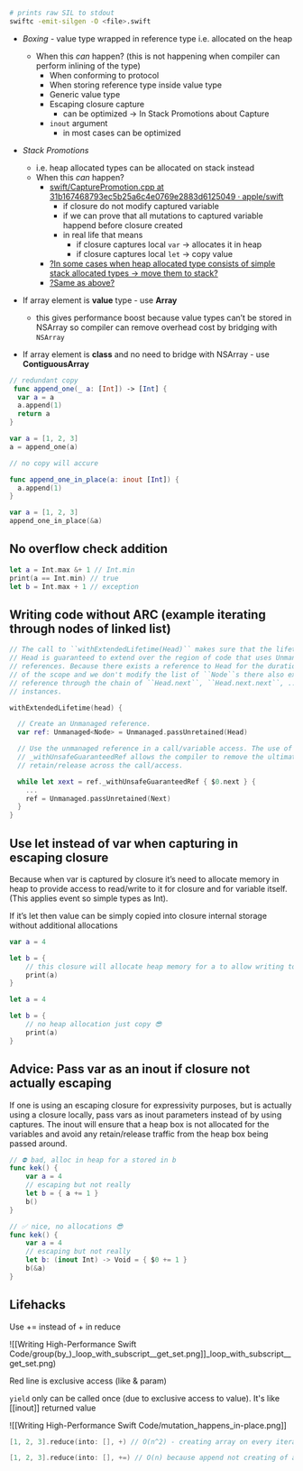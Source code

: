 ```sh
# prints raw SIL to stdout
swiftc -emit-silgen -O <file>.swift
```
- *Boxing* - value type wrapped in reference type i.e. allocated on the heap
	- When this *can* happen? (this is not happening when compiler can perform inlining of the type)
		- When conforming to protocol
		- When storing reference type inside value type
		- Generic value type
		- Escaping closure capture
			- can be optimized -> In Stack Promotions about Capture
		- `inout` argument
			- in most cases can be optimized 
- *Stack Promotions*
	- i.e. heap allocated types can be allocated on stack instead
	- When this *can* happen?
		- [swift/CapturePromotion.cpp at 31b167468793ec5b25a6c4e0769e2883d6125049 · apple/swift](https://github.com/apple/swift/blob/31b167468793ec5b25a6c4e0769e2883d6125049/lib/SILOptimizer/IPO/CapturePromotion.cpp)
			- if closure do not modify captured variable 
			- if we can prove that all mutations to captured variable happend before closure created
			- in real life that means
				- if closure captures local `var` -> allocates it in heap
				- if closure captures local `let` -> copy value
		- [?In some cases when heap allocated type consists of simple stack allocated types -> move them to stack?](https://github.com/apple/swift/blob/62ccf81f7748e3e2c8626354d1ecb3adbd26b063/lib/SILOptimizer/Mandatory/PredictableMemOpt.cpp)
		- [?Same as above?](https://github.com/apple/swift/blob/62ccf81f7748e3e2c8626354d1ecb3adbd26b063/lib/SILOptimizer/Transforms/AllocBoxToStack.cpp)

- If array element is **value** type - use **Array**
	- this gives performance boost because value types can’t be stored in NSArray so compiler can remove overhead cost by bridging with `NSArray`
- If array element is **class** and no need to bridge with NSArray - use **ContiguousArray**

```swift
// redundant copy
 func append_one(_ a: [Int]) -> [Int] {
  var a = a
  a.append(1)
  return a
}

var a = [1, 2, 3]
a = append_one(a)

// no copy will accure 

func append_one_in_place(a: inout [Int]) {
  a.append(1)
}

var a = [1, 2, 3]
append_one_in_place(&a)
```

## No overflow check addition

```swift
let a = Int.max &+ 1 // Int.min
print(a == Int.min) // true
let b = Int.max + 1 // exception
```

## Writing code without ARC (example iterating through nodes of linked list)

```swift
// The call to ``withExtendedLifetime(Head)`` makes sure that the lifetime of
// Head is guaranteed to extend over the region of code that uses Unmanaged
// references. Because there exists a reference to Head for the duration
// of the scope and we don't modify the list of ``Node``s there also exist a
// reference through the chain of ``Head.next``, ``Head.next.next``, ...
// instances.

withExtendedLifetime(head) {

  // Create an Unmanaged reference.
  var ref: Unmanaged<Node> = Unmanaged.passUnretained(Head)

  // Use the unmanaged reference in a call/variable access. The use of
  // _withUnsafeGuaranteedRef allows the compiler to remove the ultimate
  // retain/release across the call/access.

  while let xext = ref._withUnsafeGuaranteedRef { $0.next } {
    ...
    ref = Unmanaged.passUnretained(Next)
  }
}
```

## Use let instead of var when capturing in escaping closure

Because when var is captured by closure it’s need to allocate memory in heap to provide access to read/write to it for closure and for variable itself. (This applies event so simple types as Int).

If it’s let then value can be simply copied into closure internal storage without additional allocations

```swift
var a = 4

let b = {
    // this closure will allocate heap memory for a to allow writing to it 
    print(a)
}

let a = 4

let b = {
    // no heap allocation just copy 😎
    print(a)
}
```

## Advice: Pass var as an inout if closure not actually escaping

If one is using an escaping closure for expressivity purposes, but is actually using a closure locally, pass vars as inout parameters instead of by using captures. The inout will ensure that a heap box is not allocated for the variables and avoid any retain/release traffic from the heap box being passed around.

```swift
// ⛔️ bad, alloc in heap for a stored in b
func kek() {
    var a = 4
    // escaping but not really 
    let b = { a += 1 }
    b()
}

// ✅ nice, no allocations 😎
func kek() {
    var a = 4
    // escaping but not really 
    let b: (inout Int) -> Void = { $0 += 1 }
    b(&a)
}
```

## Lifehacks

Use += instead of + in reduce

![[Writing High-Performance Swift Code/group(by_)_loop_with_subscript__get_set.png]]_loop_with_subscript__get_set.png)

Red line is exclusive access (like & param)

`yield` only can be called once (due to exclusive access to value). It's like [[inout]]  returned value

![[Writing High-Performance Swift Code/mutation_happens_in-place.png]]

```swift
[1, 2, 3].reduce(into: [], +) // O(n^2) - creating array on every iteration 

[1, 2, 3].reduce(into: [], +=) // O(n) because append not creating of array every time
```
